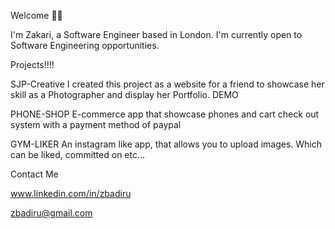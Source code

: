 Welcome 🤝🏾

I'm Zakari, a Software Engineer based in London. I'm currently open to Software Engineering opportunities. 

Projects!!!!

SJP-Creative
I created this project as a website for a friend to showcase her skill as a Photographer and display her Portfolio. DEMO 

PHONE-SHOP
E-commerce app that showcase phones and cart check out system with a payment method of paypal

GYM-LIKER
An instagram like app, that allows you to upload images. Which can be liked, committed on etc...

Contact Me

www.linkedin.com/in/zbadiru

zbadiru@gmail.com
